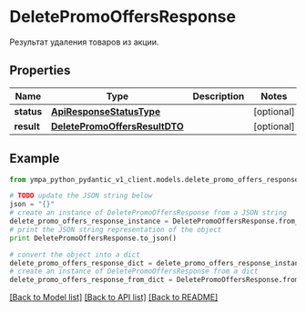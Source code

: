 # DeletePromoOffersResponse

Результат удаления товаров из акции.

## Properties
Name | Type | Description | Notes
------------ | ------------- | ------------- | -------------
**status** | [**ApiResponseStatusType**](ApiResponseStatusType.md) |  | [optional] 
**result** | [**DeletePromoOffersResultDTO**](DeletePromoOffersResultDTO.md) |  | [optional] 

## Example

```python
from ympa_python_pydantic_v1_client.models.delete_promo_offers_response import DeletePromoOffersResponse

# TODO update the JSON string below
json = "{}"
# create an instance of DeletePromoOffersResponse from a JSON string
delete_promo_offers_response_instance = DeletePromoOffersResponse.from_json(json)
# print the JSON string representation of the object
print DeletePromoOffersResponse.to_json()

# convert the object into a dict
delete_promo_offers_response_dict = delete_promo_offers_response_instance.to_dict()
# create an instance of DeletePromoOffersResponse from a dict
delete_promo_offers_response_from_dict = DeletePromoOffersResponse.from_dict(delete_promo_offers_response_dict)
```
[[Back to Model list]](../README.md#documentation-for-models) [[Back to API list]](../README.md#documentation-for-api-endpoints) [[Back to README]](../README.md)


